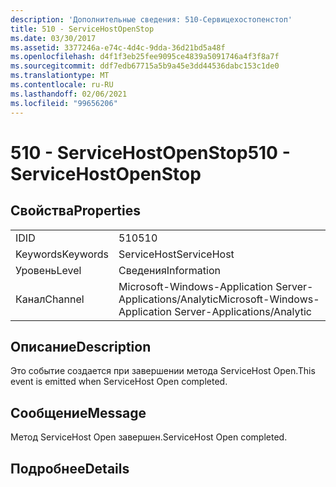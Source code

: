 ```yaml
---
description: 'Дополнительные сведения: 510-Сервицехостопенстоп'
title: 510 - ServiceHostOpenStop
ms.date: 03/30/2017
ms.assetid: 3377246a-e74c-4d4c-9dda-36d21bd5a48f
ms.openlocfilehash: d4f1f3eb25fee9095ce4839a5091746a4f3f8a7f
ms.sourcegitcommit: ddf7edb67715a5b9a45e3dd44536dabc153c1de0
ms.translationtype: MT
ms.contentlocale: ru-RU
ms.lasthandoff: 02/06/2021
ms.locfileid: "99656206"
---
```

# <a name="510---servicehostopenstop"></a><span data-ttu-id="2493a-103">510 - ServiceHostOpenStop</span><span class="sxs-lookup"><span data-stu-id="2493a-103">510 - ServiceHostOpenStop</span></span>

## <a name="properties"></a><span data-ttu-id="2493a-104">Свойства</span><span class="sxs-lookup"><span data-stu-id="2493a-104">Properties</span></span>  
  
|||  
|-|-|  
|<span data-ttu-id="2493a-105">ID</span><span class="sxs-lookup"><span data-stu-id="2493a-105">ID</span></span>|<span data-ttu-id="2493a-106">510</span><span class="sxs-lookup"><span data-stu-id="2493a-106">510</span></span>|  
|<span data-ttu-id="2493a-107">Keywords</span><span class="sxs-lookup"><span data-stu-id="2493a-107">Keywords</span></span>|<span data-ttu-id="2493a-108">ServiceHost</span><span class="sxs-lookup"><span data-stu-id="2493a-108">ServiceHost</span></span>|  
|<span data-ttu-id="2493a-109">Уровень</span><span class="sxs-lookup"><span data-stu-id="2493a-109">Level</span></span>|<span data-ttu-id="2493a-110">Сведения</span><span class="sxs-lookup"><span data-stu-id="2493a-110">Information</span></span>|  
|<span data-ttu-id="2493a-111">Канал</span><span class="sxs-lookup"><span data-stu-id="2493a-111">Channel</span></span>|<span data-ttu-id="2493a-112">Microsoft-Windows-Application Server-Applications/Analytic</span><span class="sxs-lookup"><span data-stu-id="2493a-112">Microsoft-Windows-Application Server-Applications/Analytic</span></span>|  
  
## <a name="description"></a><span data-ttu-id="2493a-113">Описание</span><span class="sxs-lookup"><span data-stu-id="2493a-113">Description</span></span>  

 <span data-ttu-id="2493a-114">Это событие создается при завершении метода ServiceHost Open.</span><span class="sxs-lookup"><span data-stu-id="2493a-114">This event is emitted when ServiceHost Open completed.</span></span>  
  
## <a name="message"></a><span data-ttu-id="2493a-115">Сообщение</span><span class="sxs-lookup"><span data-stu-id="2493a-115">Message</span></span>  

 <span data-ttu-id="2493a-116">Метод ServiceHost Open завершен.</span><span class="sxs-lookup"><span data-stu-id="2493a-116">ServiceHost Open completed.</span></span>  
  
## <a name="details"></a><span data-ttu-id="2493a-117">Подробнее</span><span class="sxs-lookup"><span data-stu-id="2493a-117">Details</span></span>
